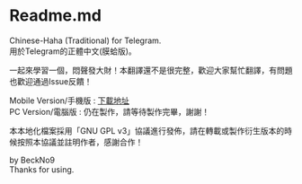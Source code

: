 # Readme.md
Chinese-Haha (Traditional) for Telegram.  
用於Telegram的正體中文(膜蛤版)。

一起來學習一個，悶聲發大財！本翻譯還不是很完整，歡迎大家幫忙翻譯，有問題也歡迎通過Issue反饋！  

Mobile Version/手機版 : [下載地址](https://github.com/beckno9/tg-zhHaTrad/releases)  
PC Version/電腦版 : 仍在製作，請等待製作完畢，謝謝！

本本地化檔案採用「GNU GPL v3」協議進行發佈，請在轉載或製作衍生版本的時候按照本協議並註明作者，感謝合作！  

by BeckNo9  
Thanks for using.
